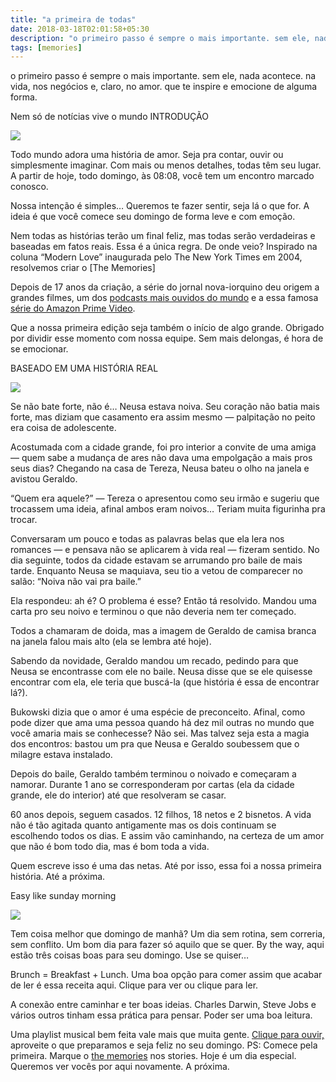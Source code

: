 ```yaml
---
title: "a primeira de todas"
date: 2018-03-18T02:01:58+05:30
description: "o primeiro passo é sempre o mais importante. sem ele, nada acontece. na vida, nos negócios e, claro, no amor."
tags: [memories]
---
```


o primeiro passo é sempre o mais importante. sem ele, nada acontece. na vida, nos negócios e, claro, no amor. que te inspire e emocione de alguma forma.

Nem só de notícias vive o mundo
INTRODUÇÃO

![](https://i1.wp.com/m1.quebecormedia.com/emp/cl_prod/canadian_living-_-91722954818301b6a13bce7396c4a45586325a5f-_-Heart1453925015.jpg?resize=400,225)

Todo mundo adora uma história de amor. Seja pra contar, ouvir ou simplesmente imaginar. Com mais ou menos detalhes, todas têm seu lugar. A partir de hoje, todo domingo, às 08:08, você tem um encontro marcado conosco.

Nossa intenção é simples… Queremos te fazer sentir, seja lá o que for. A ideia é que você comece seu domingo de forma leve e com emoção.

Nem todas as histórias terão um final feliz, mas todas serão verdadeiras e baseadas em fatos reais. Essa é a única regra.
De onde veio? Inspirado na coluna “Modern Love” inaugurada pelo The New York Times em 2004, resolvemos criar o [The Memories]

Depois de 17 anos da criação, a série do jornal nova-iorquino deu origem a grandes filmes, um dos [podcasts mais ouvidos do mundo](https://www.nytimes.com/column/modern-love-podcast) e a essa famosa [série do Amazon Prime Video](https://youtu.be/yrN8zKewtkU).

Que a nossa primeira edição seja também o início de algo grande. Obrigado por dividir esse momento com nossa equipe. Sem mais delongas, é hora de se emocionar.

BASEADO EM UMA HISTÓRIA REAL

![](https://i1.wp.com/miro.medium.com/max/1100/1*jU-SQzT6zHfpcAEXv83D-w.png?resize=400,225)

Se não bate forte, não é…
Neusa estava noiva. Seu coração não batia mais forte, mas diziam que casamento era assim mesmo — palpitação no peito era coisa de adolescente.

Acostumada com a cidade grande, foi pro interior a convite de uma amiga — quem sabe a mudança de ares não dava uma empolgação a mais pros seus dias? Chegando na casa de Tereza, Neusa bateu o olho na janela e avistou Geraldo.

“Quem era aquele?” — Tereza o apresentou como seu irmão e sugeriu que trocassem uma ideia, afinal ambos eram noivos… Teriam muita figurinha pra trocar.

Conversaram um pouco e todas as palavras belas que ela lera nos romances — e pensava não se aplicarem à vida real — fizeram sentido.
No dia seguinte, todos da cidade estavam se arrumando pro baile de mais tarde. Enquanto Neusa se maquiava, seu tio a vetou de comparecer no salão: “Noiva não vai pra baile.”

Ela respondeu: ah é? O problema é esse? Então tá resolvido. Mandou uma carta pro seu noivo e terminou o que não deveria nem ter começado.

Todos a chamaram de doida, mas a imagem de Geraldo de camisa branca na janela falou mais alto (ela se lembra até hoje).

Sabendo da novidade, Geraldo mandou um recado, pedindo para que Neusa se encontrasse com ele no baile. Neusa disse que se ele quisesse encontrar com ela, ele teria que buscá-la (que história é essa de encontrar lá?).

Bukowski dizia que o amor é uma espécie de preconceito. Afinal, como pode dizer que ama uma pessoa quando há dez mil outras no mundo que você amaria mais se conhecesse? Não sei. Mas talvez seja esta a magia dos encontros: bastou um pra que Neusa e Geraldo soubessem que o milagre estava instalado.

Depois do baile, Geraldo também terminou o noivado e começaram a namorar. Durante 1 ano se corresponderam por cartas (ela da cidade grande, ele do interior) até que resolveram se casar.

60 anos depois, seguem casados. 12 filhos, 18 netos e 2 bisnetos. A vida não é tão agitada quanto antigamente mas os dois continuam se escolhendo todos os dias. E assim vão caminhando, na certeza de um amor que não é bom todo dia, mas é bom toda a vida.

Quem escreve isso é uma das netas. Até por isso, essa foi a nossa primeira história. Até a próxima.

Easy like sunday morning

![](https://i1.wp.com/st2.depositphotos.com/2252541/6279/i/950/depositphotos_62790683-stock-photo-breakfast-with-bacon-eggs-pancakes.jpg?resize=400,225)

Tem coisa melhor que domingo de manhã? Um dia sem rotina, sem correria, sem conflito. Um bom dia para fazer só aquilo que se quer. By the way, aqui estão três coisas boas para seu domingo. Use se quiser…

Brunch = Breakfast + Lunch. Uma boa opção para comer assim que acabar de ler é essa receita aqui. Clique para ver ou clique para ler.

A conexão entre caminhar e ter boas ideias. Charles Darwin, Steve Jobs e vários outros tinham essa prática para pensar. Poder ser uma boa leitura.

Uma playlist musical bem feita vale mais que muita gente. [Clique para ouvir,](https://open.spotify.com/playlist/0DbDNfgIHY6nvtzOakCU5l) aproveite o que preparamos e seja feliz no seu domingo. PS: Comece pela primeira.
Marque o [the memories](https://t.me/the_memoriesx) nos stories. Hoje é um dia especial. Queremos ver vocês por aqui novamente.
A próxima.
